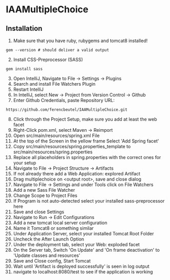 # IAAMultipleChoice

## Installation

1. Make sure that you have ruby, rubygems and tomcat8 installed!
```shell
gem --version # should deliver a valid output
```
2. Install CSS-Preprocessor (SASS)
```shell
gem install sass
```
3. Open IntelliJ, Navigate to File -> Settings -> Plugins
4. Search and install File Watchers Plugin
5. Restart IntelliJ
6. In IntelliJ, select New -> Project from Version Control -> Github
7. Enter Github Credentials, paste Repository URL: 
```
https://github.com/ferencbeutel/IAAMultipleChoice.git
```
8. Click through the Project Setup, make sure you add at least the web facet
9. Right-Click pom.xml, select Maven -> Reimport
10. Open src/main/resources/spring.xml File
11. At the top of the Screen in the yellow frame Select 'Add Spring facet'
12. Copy src/main/resources/spring.properties_template to src/main/resources/spring.properties
13. Replace all placeholders in spring.properties with the correct ones for your setup
14. Navigate to File -> Project Structure -> Artifacts
15. If not already there add a Web Application: explored Artifact
16. Drag multiplechoice on \<output root\>, save and close dialog
17. Navigate to File -> Settings and under Tools click on File Watchers
18. Add a new Sass File Watcher
19. Change Scope to Project Files
20. If Program is not auto-detected select your installed sass-preprocessor here
21. Save and close Settings
22. Navigate to Run -> Edit Configurations
23. Add a new tomcat local server configuration
24. Name it Tomcat8 or something similar
25. Under Application Server, select your installed Tomcat Root Folder
26. Uncheck the After Launch Option
27. Under the deployment tab, select your Web: exploded facet
28. On the Server tab, Switch 'On Update' and 'On frame deactivation' to 'Update classes and resources'
29. Save and Close config, Start Tomcat
30. Wait until 'Artifact is deployed successfully' is seen in log output
31. navigate to localhost:8080/test to see if the application is working